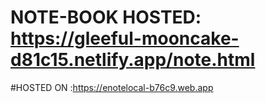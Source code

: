 # NOTE-BOOK HOSTED: https://gleeful-mooncake-d81c15.netlify.app/note.html


#HOSTED ON :https://enotelocal-b76c9.web.app


